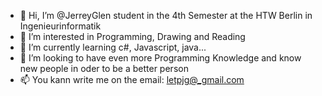 - 👋 Hi, I’m @JerreyGlen student in the 4th Semester at the HTW Berlin in Ingenieurinformatik
- 👀 I’m interested in Programming, Drawing and Reading
- 🌱 I’m currently learning c#, Javascript, java...
- 💞️ I’m looking to have even more Programming Knowledge and know new people in oder to be a better person
- 📫 You kann write me on the email: letpjg@_gmail.com

<!---
JerreyGlen/JerreyGlen is a ✨ special ✨ repository because its `README.md` (this file) appears on your GitHub profile.
You can click the Preview link to take a look at your changes.
--->
